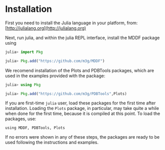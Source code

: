 # Installation

First you need to install the Julia language in your platform, from: 
[http://julialang.org](http://julialang.org)

Next, run julia, and within the julia REPL interface, install the MDDF package using
```julia
julia> import Pkg

julia> Pkg.add("https://github.com/m3g/MDDF")

```
We recomend installation of the Plots and PDBTools packages, which are
used in the examples provided with the package: 
```julia
julia> using Pkg

julia> Pkg.add("https://github.com/m3g/PDBTools",Plots)

```

If you are first-time `julia` user, load these packages for the first
time after installation. Loading the `Plots` package, in particular, may
take quite a while when done for the first time, because it is compiled
at this point. To load the packages, use:

```
using MDDF, PDBTools, Plots
```

If no errors were shown in any of these steps, the packages are ready to
be used following the instructions and examples.
